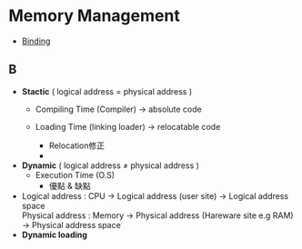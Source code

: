 # Memory Management
* [Binding](#B)
 
## B

* **Stactic** ( logical address = physical address )
   * Compiling Time (Compiler) → absolute code
        
   * Loading Time (linking loader) → relocatable code
     * Relocation修正
     * 
* **Dynamic** ( logical address ≠ physical address ) 
  * Execution Time (O.S)
     * 優點 & 缺點
* Logical address : CPU → Logical address (user site) → Logical address space      
  Physical address : Memory → Physical address (Hareware site e.g RAM) → Physical address space
* **Dynamic loading** 
    
    
